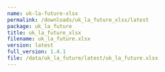 ```yaml
---
name: uk-la-future-xlsx
permalink: /downloads/uk_la_future_xlsx/latest
package: uk_la_future
title: uk_la_future_xlsx
filename: uk_la_future.xlsx
version: latest
full_version: 1.4.1
file: /data/uk_la_future/latest/uk_la_future.xlsx
---
```

